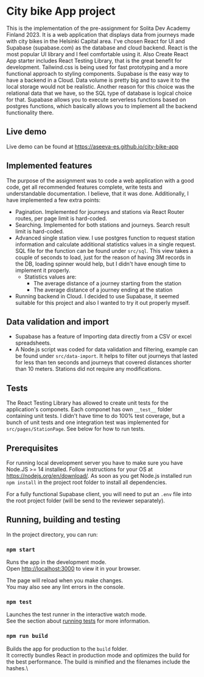 # City bike App project
This is the implementation of the pre-assignment for Solita Dev Academy Finland 2023. It is a web application that displays data from journeys made with city bikes in the Helsinki Capital area.
I've chosen React for UI and Supabase (supabase.com) as the database and cloud backend. React is the most popular UI library and I feel comfortable using it. Also Create React App starter includes React Testing Library, that is the great benefit for development.
Tailwind.css is being used for fast prototyping and a more functional approach to styling components.
Supabase is the easy way to have a backend in a Cloud. Data volume is pretty big and to save it to the local storage would not be realistic. Another reason for this choice was the relational data that we have, so the SQL type of database is logical choice for that. Supabase allows you to execute serverless functions based on postgres functions, which basically allows you to implement all the backend functionality there. 

## Live demo
Live demo can be found at https://aseeva-es.github.io/city-bike-app

## Implemented features
The purpose of the assignment was to code a web application with a good code, get all recommended features complete, write tests and understandable documentation. I believe, that it was done. Additionally, I have implemented a few extra points:
- Pagination. Implemented for journeys and stations via React Router routes, per page limit is hard-coded.
- Searching. Implemented for both stations and journeys. Search result limit is hard-coded.
- Advanced single station view. I use postgres function to request station information and calculate additional statistics values in a single request. SQL file for the function can be found under `src/sql`. This view takes a couple of seconds to load, just for the reason of having 3M records in the DB, loading spinner would help, but I didn't have enough time to implement it properly.
    - Statistics values are: 
        - The average distance of a journey starting from the station
        - The average distance of a journey ending at the station
- Running backend in Cloud. I decided to use Supabase, it seemed suitable for this project and also I wanted to try it out properly myself.

## Data validation and import
- Supabase has a feature of Importing data directly from a CSV or excel spreadsheets.
- A Node.js script was coded for data validation and filtering, example can be found under `src/data-import`. It helps to filter out journeys that lasted for less than ten seconds and journeys that covered distances shorter than 10 meters. Stations did not require any modifications.

## Tests
The React Testing Library has allowed to create unit tests for the application's componets. Each componet has own `__test__` folder containing unit tests. I didn't have time to do 100% test coverage, but a bunch of unit tests and one integration test was implemented for `src/pages/StationPage`. See below for how to run tests. 
## Prerequisites
For running local development server you have to make sure you have Node.JS >= 14 installed. Follow instructions for your OS at https://nodejs.org/en/download/.
As soon as you get Node.js installed run `npm install` in the project root folder to install all dependencies.

For a fully functional Supabase client, you will need to put an `.env` file into the root project folder (will be send to the reviewer separately).

## Running, building and testing
In the project directory, you can run:

### `npm start`
Runs the app in the development mode.\
Open [http://localhost:3000](http://localhost:3000) to view it in your browser.

The page will reload when you make changes.\
You may also see any lint errors in the console.

### `npm test`
Launches the test runner in the interactive watch mode.\
See the section about [running tests](https://facebook.github.io/create-react-app/docs/running-tests) for more information.

### `npm run build`
Builds the app for production to the `build` folder.\
It correctly bundles React in production mode and optimizes the build for the best performance. The build is minified and the filenames include the hashes.\

